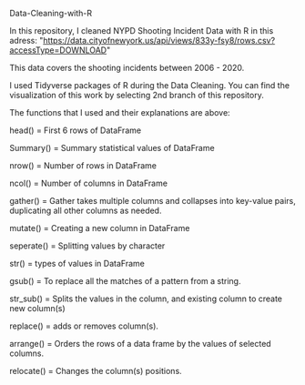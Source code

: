  Data-Cleaning-with-R
 
 In this repository, I cleaned NYPD Shooting Incident Data with R in this adress: "https://data.cityofnewyork.us/api/views/833y-fsy8/rows.csv?accessType=DOWNLOAD"
 
 This data covers the shooting incidents between 2006 - 2020.
 
 I used Tidyverse packages of R during the Data Cleaning.
 You can find the visualization of this work by selecting 2nd branch of this repository.
 
The functions that I used and their explanations are above:

head() = First 6 rows of DataFrame

Summary() = Summary statistical values of DataFrame

nrow() = Number of rows in DataFrame

ncol() = Number of columns in DataFrame

gather() = Gather takes multiple columns and collapses into key-value pairs, duplicating all other columns as needed.

mutate() = Creating a new column in DataFrame

seperate() = Splitting values by character

str() = types of values in DataFrame

gsub() =  To replace all the matches of a pattern from a string.

str_sub() = Splits the values in the column, and existing column to create new column(s)

replace() = adds or removes column(s).

arrange() = Orders the rows of a data frame by the values of selected columns.

relocate() = Changes the column(s) positions.
